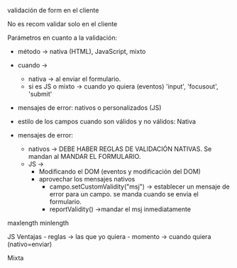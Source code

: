 validación de form en el cliente

No es recom validar solo en el cliente

Parámetros en cuanto a la validación:
- método -> nativa (HTML), JavaScript, mixto
- cuando -> 
    - nativa -> al enviar el formulario.
    - si es JS o mixto -> cuando yo quiera (eventos) 'input', 'focusout', 'submit'
- mensajes de error: nativos o personalizados (JS)
- estilo de los campos cuando son válidos y no válidos: Nativa

- mensajes de error:
    - nativos -> DEBE HABER REGLAS DE VALIDACIÓN NATIVAS. Se mandan al MANDAR EL FORMULARIO.
    - JS -> 
        - Modificando el DOM (eventos y modificación del DOM)
        - aprovechar los mensajes nativos
            - campo.setCustomValidity("msj") -> establecer un mensaje de error para un campo. se manda cuando se envia el formulario.
            - reportValidity() ->mandar el msj inmediatamente

maxlength
minlength

JS
Ventajas
    - reglas -> las que yo quiera
    - momento -> cuando quiera (nativo=enviar)

Mixta

